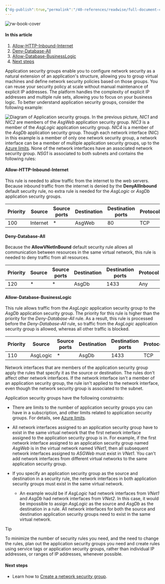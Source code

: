 ```yaml
---
{"dg-publish":true,"permalink":"/40-references/readwise/full-document-contents/azure-application-security-groups-overview/","tags":["rw/articles"]}
---
```


![rw-book-cover](https://learn.microsoft.com/en-us/media/open-graph-image.png)

#### In this article

1. [Allow-HTTP-Inbound-Internet](https://learn.microsoft.com/en-us/azure/virtual-network/application-security-groups#allow-http-inbound-internet)
2. [Deny-Database-All](https://learn.microsoft.com/en-us/azure/virtual-network/application-security-groups#deny-database-all)
3. [Allow-Database-BusinessLogic](https://learn.microsoft.com/en-us/azure/virtual-network/application-security-groups#allow-database-businesslogic)
4. [Next steps](https://learn.microsoft.com/en-us/azure/virtual-network/application-security-groups#next-steps)

Application security groups enable you to configure network security as a natural extension of an application's structure, allowing you to group virtual machines and define network security policies based on those groups. You can reuse your security policy at scale without manual maintenance of explicit IP addresses. The platform handles the complexity of explicit IP addresses and multiple rule sets, allowing you to focus on your business logic. To better understand application security groups, consider the following example:

![Diagram of Application security groups.](https://learn.microsoft.com/en-us/azure/virtual-network/media/security-groups/application-security-groups.png)
In the previous picture, *NIC1* and *NIC2* are members of the *AsgWeb* application security group. *NIC3* is a member of the *AsgLogic* application security group. *NIC4* is a member of the *AsgDb* application security group. Though each network interface (NIC) in this example is a member of only one network security group, a network interface can be a member of multiple application security groups, up to the [Azure limits](https://learn.microsoft.com/en-us/azure/azure-resource-manager/management/azure-subscription-service-limits?toc=/azure/virtual-network/toc.json#azure-resource-manager-virtual-networking-limits). None of the network interfaces have an associated network security group. *NSG1* is associated to both subnets and contains the following rules:

#### Allow-HTTP-Inbound-Internet

This rule is needed to allow traffic from the internet to the web servers. Because inbound traffic from the internet is denied by the **DenyAllInbound** default security rule, no extra rule is needed for the *AsgLogic* or *AsgDb* application security groups.

| Priority | Source | Source ports | Destination | Destination ports | Protocol | Access |
| --- | --- | --- | --- | --- | --- | --- |
| 100 | Internet | \* | AsgWeb | 80 | TCP | Allow |

#### Deny-Database-All

Because the **AllowVNetInBound** default security rule allows all communication between resources in the same virtual network, this rule is needed to deny traffic from all resources.

| Priority | Source | Source ports | Destination | Destination ports | Protocol | Access |
| --- | --- | --- | --- | --- | --- | --- |
| 120 | \* | \* | AsgDb | 1433 | Any | Deny |

#### Allow-Database-BusinessLogic

This rule allows traffic from the *AsgLogic* application security group to the *AsgDb* application security group. The priority for this rule is higher than the priority for the *Deny-Database-All* rule. As a result, this rule is processed before the *Deny-Database-All* rule, so traffic from the *AsgLogic* application security group is allowed, whereas all other traffic is blocked.

| Priority | Source | Source ports | Destination | Destination ports | Protocol | Access |
| --- | --- | --- | --- | --- | --- | --- |
| 110 | AsgLogic | \* | AsgDb | 1433 | TCP | Allow |

Network interfaces that are members of the application security group apply the rules that specify it as the source or destination. The rules don't affect other network interfaces. If the network interface isn't a member of an application security group, the rule isn't applied to the network interface, even though the network security group is associated to the subnet.

Application security groups have the following constraints:

* There are limits to the number of application security groups you can have in a subscription, and other limits related to application security groups. For details, see [Azure limits](https://learn.microsoft.com/en-us/azure/azure-resource-manager/management/azure-subscription-service-limits?toc=/azure/virtual-network/toc.json#azure-resource-manager-virtual-networking-limits).
* All network interfaces assigned to an application security group have to exist in the same virtual network that the first network interface assigned to the application security group is in. For example, if the first network interface assigned to an application security group named *AsgWeb* is in the virtual network named *VNet1*, then all subsequent network interfaces assigned to *ASGWeb* must exist in *VNet1*. You can't add network interfaces from different virtual networks to the same application security group.
* If you specify an application security group as the source and destination in a security rule, the network interfaces in both application security groups must exist in the same virtual network.

	+ An example would be if *AsgLogic* had network interfaces from *VNet1* and *AsgDb* had network interfaces from *VNet2*. In this case, it would be impossible to assign *AsgLogic* as the source and *AsgDb* as the destination in a rule. All network interfaces for both the source and destination application security groups need to exist in the same virtual network.

Tip

To minimize the number of security rules you need, and the need to change the rules, plan out the application security groups you need and create rules using service tags or application security groups, rather than individual IP addresses, or ranges of IP addresses, whenever possible.

#### Next steps

* Learn how to [Create a network security group](https://learn.microsoft.com/en-us/azure/virtual-network/tutorial-filter-network-traffic).

